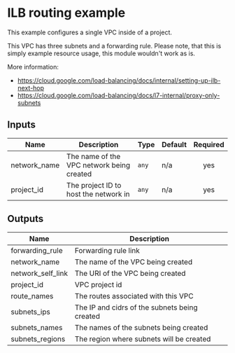 # ILB routing example

This example configures a single VPC inside of a project.

This VPC has three subnets and a forwarding rule. Please note, that this is simply example resource usage, this module
wouldn't work as is.

More information:
- https://cloud.google.com/load-balancing/docs/internal/setting-up-ilb-next-hop
- https://cloud.google.com/load-balancing/docs/l7-internal/proxy-only-subnets

<!-- BEGINNING OF PRE-COMMIT-TERRAFORM DOCS HOOK -->
## Inputs

| Name | Description | Type | Default | Required |
|------|-------------|------|---------|:--------:|
| network\_name | The name of the VPC network being created | `any` | n/a | yes |
| project\_id | The project ID to host the network in | `any` | n/a | yes |

## Outputs

| Name | Description |
|------|-------------|
| forwarding\_rule | Forwarding rule link |
| network\_name | The name of the VPC being created |
| network\_self\_link | The URI of the VPC being created |
| project\_id | VPC project id |
| route\_names | The routes associated with this VPC |
| subnets\_ips | The IP and cidrs of the subnets being created |
| subnets\_names | The names of the subnets being created |
| subnets\_regions | The region where subnets will be created |

<!-- END OF PRE-COMMIT-TERRAFORM DOCS HOOK -->
